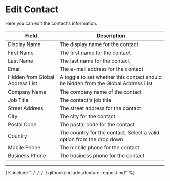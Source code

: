 # Edit Contact

Here you can edit the contact's information.

| Field                           | Description                                                                        |
| ------------------------------- | ---------------------------------------------------------------------------------- |
| Display Name                    | The display name for the contact                                                   |
| First Name                      | The first name for the contact                                                     |
| Last Name                       | The last name for the contact                                                      |
| Email                           | The e-mail address for the contact                                                 |
| Hidden from Global Address List | A toggle to set whether this contact should be hidden from the Global Address List |
| Company Name                    | The company name of the contact                                                    |
| Job Title                       | The contact's job title                                                            |
| Street Address                  | The street address for the contact                                                 |
| City                            | The city for the contact                                                           |
| Postal Code                     | The postal code for the contact                                                    |
| Country                         | The country for the contact. Select a valid option from the drop down              |
| Mobile Phone                    | The mobile phone for the contact                                                   |
| Business Phone                  | The business phone for the contact                                                 |

***

{% include "../../../../.gitbook/includes/feature-request.md" %}
